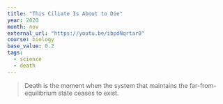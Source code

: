 ```yaml
---
title: "This Ciliate Is About to Die"
year: 2020
month: nov
external_url: "https://youtu.be/ibpdNqrtar0"
course: biology
base_value: 0.2
tags:
  - science
  - death
---
```


> Death is the moment when the system that maintains the far-from-equilibrium state ceases to exist.
